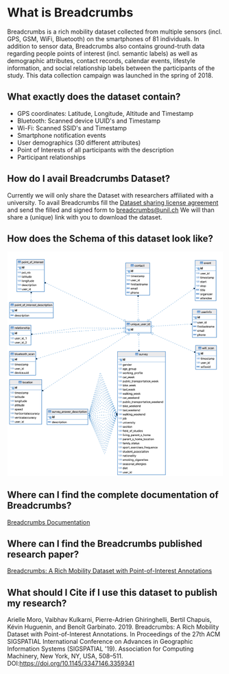 # What is Breadcrumbs
Breadcrumbs is a rich mobility dataset collected from multiple sensors (incl. GPS, GSM, WiFi, Bluetooth) on the smartphones of 81 individuals. 
In addition to sensor data, Breadcrumbs also contains ground-truth data regarding people points of interest (incl. semantic labels) as well as 
demographic attributes, contact records, calendar events, lifestyle information, and social relationship labels between the participants of the 
study. This data collection campaign was launched in the spring of 2018.

## What exactly does the dataset contain?
- GPS coordinates: Latitude, Longitude, Altitude and Timestamp
- Bluetooth: Scanned device UUID's and Timestamp
- Wi-Fi: Scanned SSID's and Timestamp
- Smartphone notification events
- User demographics (30 different attributes)
- Point of Interests of all participants with the description
- Participant relationships
  
## How do I avail Breadcrumbs Dataset?
Currently we will only share the Dataset with researchers affiliated with a university. To avail Breadcrumbs fill the 
[Dataset sharing license agreement](https://github.com/doplab/breadcrumbsDB/blob/main/Breadcrumbs%20Dataset%20Sharing%20Licence%20Agreement.pdf) and send the filled and signed form to <breadcrumbs@unil.ch>
We will than share a (unique) link with you to download the dataset.

## How does the Schema of this dataset look like?
![alt text](https://github.com/doplab/breadcrumbsDB/blob/main/breadcrumbs_ERD.png)

## Where can I find the complete documentation of Breadcrumbs?
[Breadcrumbs Documentation](https://github.com/doplab/breadcrumbsDB/blob/main/Breadcrumbs_Dataset_Description.pdf)

## Where can I find the Breadcrumbs published research paper?
[Breadcrumbs: A Rich Mobility Dataset with
Point-of-Interest Annotations](https://github.com/doplab/breadcrumbsDB/blob/main/Moro19SIGSPATIAL.pdf)

## What should I Cite if I use this dataset to publish my research?
Arielle Moro, Vaibhav Kulkarni, Pierre-Adrien Ghiringhelli, Bertil Chapuis, Kévin Huguenin, and Benoît Garbinato. 2019. 
Breadcrumbs: A Rich Mobility Dataset with Point-of-Interest Annotations. 
In Proceedings of the 27th ACM SIGSPATIAL International Conference on Advances in Geographic Information Systems (SIGSPATIAL '19). 
Association for Computing Machinery, New York, NY, USA, 508–511. DOI:https://doi.org/10.1145/3347146.3359341


